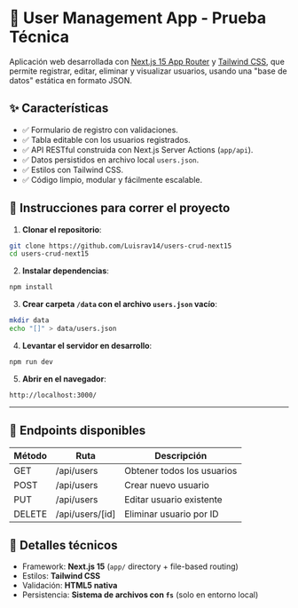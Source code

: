 # 📝 User Management App - Prueba Técnica

Aplicación web desarrollada con [Next.js 15 App Router](https://nextjs.org/docs/app) y [Tailwind CSS](https://tailwindcss.com/), que permite registrar, editar, eliminar y visualizar usuarios, usando una "base de datos" estática en formato JSON.

## ✨ Características

- ✅ Formulario de registro con validaciones.
- ✅ Tabla editable con los usuarios registrados.
- ✅ API RESTful construida con Next.js Server Actions (`app/api`).
- ✅ Datos persistidos en archivo local `users.json`.
- ✅ Estilos con Tailwind CSS.
- ✅ Código limpio, modular y fácilmente escalable.

## 🚀 Instrucciones para correr el proyecto

1. **Clonar el repositorio**:

```bash
git clone https://github.com/Luisrav14/users-crud-next15
cd users-crud-next15
```

2. **Instalar dependencias**:

```bash
npm install
```

3. **Crear carpeta `/data` con el archivo `users.json` vacío**:

```bash
mkdir data
echo "[]" > data/users.json
```

4. **Levantar el servidor en desarrollo**:

```bash
npm run dev
```

5. **Abrir en el navegador**:

```
http://localhost:3000/
```

---

## 🧪 Endpoints disponibles

| Método | Ruta            | Descripción                |
| ------ | --------------- | -------------------------- |
| GET    | /api/users      | Obtener todos los usuarios |
| POST   | /api/users      | Crear nuevo usuario        |
| PUT    | /api/users      | Editar usuario existente   |
| DELETE | /api/users/[id] | Eliminar usuario por ID    |

## 📌 Detalles técnicos

- Framework: **Next.js 15** (`app/` directory + file-based routing)
- Estilos: **Tailwind CSS**
- Validación: **HTML5 nativa**
- Persistencia: **Sistema de archivos con `fs`** (solo en entorno local)
